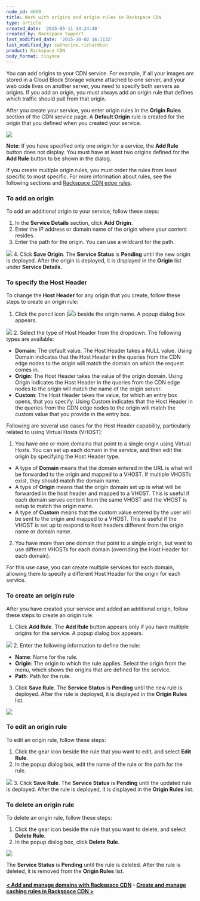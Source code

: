 ```yaml
---
node_id: 4660
title: Work with origins and origin rules in Rackspace CDN
type: article
created_date: '2015-05-11 14:24:48'
created_by: Rackspace Support
last_modified_date: '2015-10-02 16:1132'
last_modified_by: catherine.richardson
product: Rackspace CDN
body_format: tinymce
---
```


You can add origins to your CDN service. For example, if all your images
are stored in a Cloud Block Storage volume attached to one server, and
your web code lives on another server, you need to specify both servers
as origins. If you add an origin, you must always add an origin rule
that defines which traffic should pull from that origin.

After you create your service, you enter origin rules in the **Origin
Rules** section of the CDN service page. A **Default Origin** rule is
created for the origin that you defined when you created your service.

![](/knowledge_center/sites/default/files/field/image/Screen%20Shot%202015-07-15%20at%202.06.36%20PM.png)

**Note**: If you have specified only one origin for a service, the **Add
Rule** button does not display. You must have at least two origins
defined for the **Add Rule** button to be shown in the dialog.

If you create multiple origin rules, you must order the rules from least
specific to most specific. For more information about rules, see the
following sections and [Rackspace CDN edge
rules](https://www.rackspace.com/knowledge_center/article/rackspace-cdn-edge-rules).

 

### To add an origin

To add an additional origin to your service, follow these steps:
1. In the **Service Details** section, click **Add Origin**.
2. Enter the IP address or domain name of the origin where your content
resides.
3. Enter the path for the origin. You can use a wildcard for the path.

![](/knowledge_center/sites/default/files/field/image/AddOrigin.png)
4. Click **Save Origin**. The **Service Status** is **Pending** until
the new origin is deployed. After the origin is deployed, it is
displayed in the **Origin** list under **Service Details.**

 

### To specify the Host Header

To change the **Host Header** for any origin that you create, follow
these steps to create an origin rule:
1. Click the pencil icon
(![](/knowledge_center/sites/default/files/field/image/Screen%20Shot%202015-07-15%20at%202.44.26%20PM.png))
beside the origin name.   A popup dialog box appears.

![](/knowledge_center/sites/default/files/field/image/Screen%20Shot%202015-07-15%20at%202.45.32%20PM.png)
2. Select the type of Host Header from the dropdown. The following
types are available:

-   **Domain**: The default value. The Host Header takes a NULL value.
    Using Domain indicates that the Host Header in the queries from the
    CDN edge nodes to the origin will match the domain on which the
    request comes in.   
-   **Origin**: The Host Header takes the value of the origin domain.
    Using Origin indicates the Host Header in the queries from the CDN
    edge nodes to the origin will match the name of the origin server.
-   **Custom**: The Host Header takes the value, for which an entry box
    opens, that you specify. Using Custom indicates that the Host Header
    in the queries from the CDN edge nodes to the origin will match the
    custom value that you provide in the entry box.

Following are several use cases for the Host Header capability,
particularly related to using Virtual Hosts (VHOST):

1.  You have one or more domains that point to a single origin using
Virtual Hosts. You can set up each domain in the service, and then edit
the origin by specifying the Host Header type.

-   A type of **Domain** means that the domain entered in the URL is
    what will be forwarded to the origin and mapped to a VHOST.  If
    multiple VHOSTs exist, they should match the domain name.
-   A type of **Origin** means that the origin domain set up is what
    will be forwarded in the host header and mapped to a VHOST.  This is
    useful if each domain serves content from the same VHOST and the
    VHOST is setup to match the origin name.
-   A type of **Custom** means that the custom value entered by the user
    will be sent to the origin and mapped to a VHOST.  This is useful if
    the VHOST is set up to respond to host headers different from the
    origin name or domain name.

2.  You have more than one domain that point to a single origin, but
want to use different VHOSTs for each domain (overriding the Host Header
for each domain).

For this use case, you can create multiple services for each domain,
allowing them to specify a different Host Header for the origin for each
service.

 

### To create an origin rule

After you have created your service and added an additional origin,
follow these steps to create an origin rule:
1. Click **Add Rule**. The **Add Rule** button appears only if you have
multiple origins for the service. A popup dialog box appears.

![](/knowledge_center/sites/default/files/field/image/createOriginRule.png)
2. Enter the following information to define the rule:

-   **Name**: Name for the rule.
-   **Origin**: The origin to which the rule applies. Select the origin
    from the menu, which shows the origins that are defined for the
    service.
-   **Path**: Path for the rule.
3. Click **Save Rule**. The **Service Status** is **Pending** until the
new rule is deployed. After the rule is deployed, it is displayed in the
**Origin Rules** list.

![](/knowledge_center/sites/default/files/field/image/Screen%20Shot%202015-07-15%20at%202.27.59%20PM.png)

 

### To edit an origin rule

To edit an origin rule, follow these steps:
1. Click the gear icon beside the rule that you want to edit, and
select **Edit Rule**.
2. In the popup dialog box, edit the name of the rule or the path for
the rule.

![](/knowledge_center/sites/default/files/field/image/EditOriginRule.png)
3. Click **Save Rule**. The **Service Status** is **Pending** until the
updated rule is deployed. After the rule is deployed, it is displayed in
the **Origin Rules** list.

 

### To delete an origin rule

To delete an origin rule, follow these steps:
1. Click the gear icon beside the rule that you want to delete, and
select **Delete Rule**.
2. In the popup dialog box, click **Delete Rule**.

![](/knowledge_center/sites/default/files/field/image/DeleteOriginRule.png)

The **Service Status** is **Pending** until the rule is deleted. After
the rule is deleted, it is removed from the **Origin Rules** list.

 

#### [\< Add and manage domains with Rackspace CDN](https://www.rackspace.com/knowledge_center/article/add-and-manage-domains-in-rackspace-cdn)    -    [Create and manage caching rules in Rackspace CDN \>](https://www.rackspace.com/knowledge_center/article/create-and-manage-caching-rules-in-rackspace-cdn)

 

